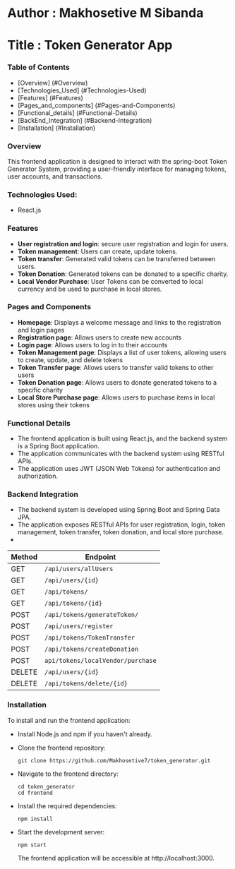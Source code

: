 # **Author** : Makhosetive M Sibanda

# **Title** : Token Generator App

### Table of Contents

- [Overview] (#Overview)
- [Technologies_Used] (#Technologies-Used)
- [Features] (#Features)
- [Pages_and_components] (#Pages-and-Components)
- [Functional_details] (#Functional-Details)
- [BackEnd_Integration] (#Backend-Integration)
- [Installation] (#Installation)
  
### Overview

This frontend application is designed to interact with the spring-boot Token Generator System, providing a user-friendly interface for managing tokens, user accounts, and transactions.

### Technologies Used:

- React.js

### Features

- **User registration and login**: secure user registration and login for users.
- **Token management**: Users can create, update tokens.
- **Token transfer**: Generated valid tokens can be transferred between users.
- **Token Donation**: Generated tokens can be donated to a specific charity.
- **Local Vendor Purchase**: User Tokens can be converted to local currency and be used to purchase in local stores.

### Pages and Components

- **Homepage**: Displays a welcome message and links to the registration and login pages
- **Registration page**: Allows users to create new accounts
- **Login page**: Allows users to log in to their accounts
- **Token Management page**: Displays a list of user tokens, allowing users to create, update, and delete tokens
- **Token Transfer page**: Allows users to transfer valid tokens to other users
- **Token Donation page**: Allows users to donate generated tokens to a specific charity
- **Local Store Purchase page**: Allows users to purchase items in local stores using their tokens
  
### Functional Details

- The frontend application is built using React.js, and the backend system is a Spring Boot application.
- The application communicates with the backend system using RESTful APIs.
- The application uses JWT (JSON Web Tokens) for authentication and authorization.
  
### Backend Integration

- The backend system is developed using Spring Boot and Spring Data JPA.
- The application exposes RESTful APIs for user registration, login, token management, token transfer, token donation, and local store purchase.
- 
| Method | Endpoint                          |
| ------ | --------------------------------- |
| GET    | `/api/users/allUsers`             |
| GET    | `/api/users/{id}`                 |
| GET    | `/api/tokens/`                    |
| GET    | `/api/tokens/{id}`                |
| POST   | `/api/tokens/generateToken/`      |
| POST   | `/api/users/register`             |
| POST   | `/api/tokens/TokenTransfer`       |
| POST   | `/api/tokens/createDonation`      |
| POST   | `api/tokens/localVendor/purchase` |
| DELETE | `/api/users/{id}`                 |
| DELETE | `/api/tokens/delete/{id}`         |

### Installation
To install and run the frontend application:

- Install Node.js and npm if you haven't already.
-  Clone the frontend repository:
   ```
   git clone https://github.com/Makhosetive7/token_generator.git
   ```

- Navigate to the frontend directory:
   ```
   cd token_generator
   cd frontend
   ```

- Install the required dependencies:
   ```
   npm install
   ```

- Start the development server:
   ```
   npm start
   ```
   The frontend application will be accessible at http://localhost:3000.
   ```
